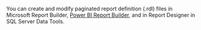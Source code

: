   You can create and modify paginated report definition (.rdl) files in Microsoft Report Builder, [Power BI Report Builder](/power-bi/paginated-reports/report-builder-power-bi), and in Report Designer in SQL Server Data Tools.
   